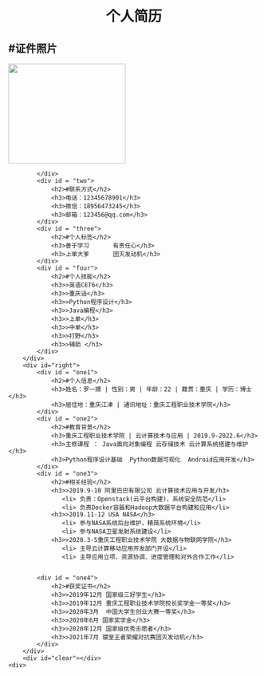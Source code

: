 <!DOCTYPE html>
<html lang = "en">
<head>
    <meta charset="utf-8">
    <meta http-equiv="X-UA-Compatible" content="IE=edge">
    <meta name="viewport" content="width, initial-scale=1.0">
    <title>页面布局</title>
    <link rel="stylesheet" href="index.css">   
</head>
<body >
    <div id = container> 
        <div id="top"><center><h1>个人简历</h1></center></div>
        <div id="left">
            <div id = "one" >
               <h2>#证件照片</h2>
               <img src="	https://tse3-mm.cn.bing.net/th/id/OIP-C.sCtk5x5VGisjB8uus1s0rwHaHa?pid=ImgDet&rs=1"  width="235" height="200">
                          
            </div>
            <div id = "two">
                <h2>#联系方式</h2> 
                <h3>电话：12345678901</h3>
                <h3>微信：18956473245</h3>
                <h3>邮箱：123456@qq.com</h3>
            </div>
            <div id = "three">
                <h2>#个人标签</h2>
                <h3>善于学习　　　　有责任心</h3>
                <h3>上单大爹　　　　团灭发动机</h3>
            </div>
            <div id = "four">
                <h2>#个人技能</h2>
                <h3>>英语CET6</h3>
                <h3>>重庆话</h3>
                <h3>>Python程序设计</h3>
                <h3>>Java编程</h3>
                <h3>>上单</h3>
                <h3>>中单</h3>
                <h3>>打野</h3>              
                <h3>>辅助 </h3>
            </div>
        </div>
        <div id="right">
            <div id = "one1">
                <h2>#个人信息</h2>
                <h3>姓名：罗一搏 | 性别：男 | 年龄：22 | 籍贯：重庆 | 学历：博士</h3>
                <h3>居住地：重庆江津 | 通讯地址：重庆工程职业技术学院</h3>
            </div>
            <div id = "one2">
                <h2>#教育背景</h2>
                <h3>重庆工程职业技术学院 | 云计算技术与应用 | 2019.9-2022.6</h3>
                <h3>主修课程 ： Java面向对象编程 云存储技术 云计算系统搭建与维护 </h3>
                <h3>Python程序设计基础  Python数据可视化  Android应用开发</h3>
            </div>
            <div id = "one3">
                <h2>#相关经验</h2>
                <h3>>2019.9-10 阿里巴巴有限公司 云计算技术应用与开发/h3>
                   <li> 负责：Openstack(云平台构建)、系统安全防范</li> 
                   <li> 负责Docker容器和Hadoop大数据平台构建和应用</li>
                <h3>>2019.11-12 USA NASA</h3>
                   <li> 参与NASA系统后台维护，精简系统环境</li> 
                   <li> 参与NASA卫星发射系统建设</li> 
                <h3>>2020.3-5重庆工程职业技术学院 大数据与物联网学院</h3>
                   <li> 主导云计算移动应用开发部门开设</li> 
                   <li> 主导应用立项，资源协调、进度管理和对外合作工作</li>
                
            
            <div id = "one4">
                <h2>#获奖证书</h2>
                <h3>>2019年12月 国家级三好学生</h3>
                <h3>>2019年12月 重庆工程职业技术学院校长奖学金一等奖</h3>
                <h3>>2020年3月  中国大学生创业大赛一等奖</h3>
                <h3>>2020年6月 国家奖学金</h3>
                <h3>>2020年12月 国家级优秀志愿者</h3>
                <h3>>2021年7月 寝室王者荣耀对抗赛团灭发动机</h3>
            </div>
        </div>
        <div id="clear"></div>
    <div>  
</body>
<html>



